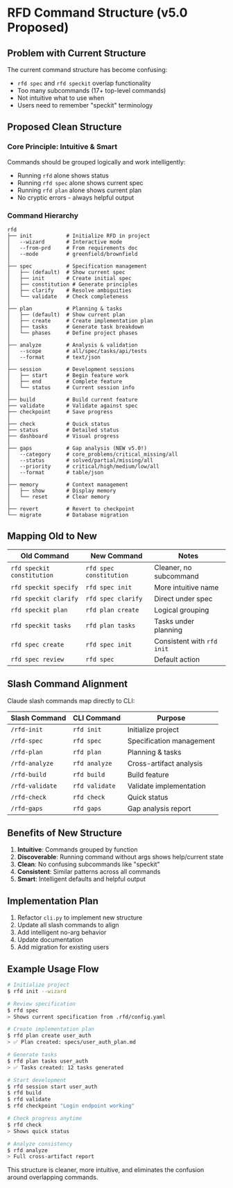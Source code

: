 # RFD Command Structure (v5.0 Proposed)

## Problem with Current Structure

The current command structure has become confusing:
- `rfd spec` and `rfd speckit` overlap functionality
- Too many subcommands (17+ top-level commands)
- Not intuitive what to use when
- Users need to remember "speckit" terminology

## Proposed Clean Structure

### Core Principle: Intuitive & Smart

Commands should be grouped logically and work intelligently:
- Running `rfd` alone shows status
- Running `rfd spec` alone shows current spec
- Running `rfd plan` alone shows current plan
- No cryptic errors - always helpful output

### Command Hierarchy

```
rfd
├── init           # Initialize RFD in project
│   --wizard       # Interactive mode
│   --from-prd     # From requirements doc
│   --mode         # greenfield/brownfield
│
├── spec           # Specification management
│   ├── (default)  # Show current spec
│   ├── init       # Create initial spec
│   ├── constitution # Generate principles
│   ├── clarify    # Resolve ambiguities
│   └── validate   # Check completeness
│
├── plan           # Planning & tasks
│   ├── (default)  # Show current plan
│   ├── create     # Create implementation plan
│   ├── tasks      # Generate task breakdown
│   └── phases     # Define project phases
│
├── analyze        # Analysis & validation
│   --scope        # all/spec/tasks/api/tests
│   --format       # text/json
│
├── session        # Development sessions
│   ├── start      # Begin feature work
│   ├── end        # Complete feature
│   └── status     # Current session info
│
├── build          # Build current feature
├── validate       # Validate against spec
├── checkpoint     # Save progress
│
├── check          # Quick status
├── status         # Detailed status
├── dashboard      # Visual progress
│
├── gaps           # Gap analysis (NEW v5.0!)
│   --category     # core_problems/critical_missing/all
│   --status       # solved/partial/missing/all
│   --priority     # critical/high/medium/low/all
│   --format       # table/json
│
├── memory         # Context management
│   ├── show       # Display memory
│   └── reset      # Clear memory
│
├── revert         # Revert to checkpoint
└── migrate        # Database migration
```

## Mapping Old to New

| Old Command | New Command | Notes |
|------------|-------------|-------|
| `rfd speckit constitution` | `rfd spec constitution` | Cleaner, no subcommand |
| `rfd speckit specify` | `rfd spec init` | More intuitive name |
| `rfd speckit clarify` | `rfd spec clarify` | Direct under spec |
| `rfd speckit plan` | `rfd plan create` | Logical grouping |
| `rfd speckit tasks` | `rfd plan tasks` | Tasks under planning |
| `rfd spec create` | `rfd spec init` | Consistent with `rfd init` |
| `rfd spec review` | `rfd spec` | Default action |

## Slash Command Alignment

Claude slash commands map directly to CLI:

| Slash Command | CLI Command | Purpose |
|--------------|-------------|---------|
| `/rfd-init` | `rfd init` | Initialize project |
| `/rfd-spec` | `rfd spec` | Specification management |
| `/rfd-plan` | `rfd plan` | Planning & tasks |
| `/rfd-analyze` | `rfd analyze` | Cross-artifact analysis |
| `/rfd-build` | `rfd build` | Build feature |
| `/rfd-validate` | `rfd validate` | Validate implementation |
| `/rfd-check` | `rfd check` | Quick status |
| `/rfd-gaps` | `rfd gaps` | Gap analysis report |

## Benefits of New Structure

1. **Intuitive**: Commands grouped by function
2. **Discoverable**: Running command without args shows help/current state
3. **Clean**: No confusing subcommands like "speckit"
4. **Consistent**: Similar patterns across all commands
5. **Smart**: Intelligent defaults and helpful output

## Implementation Plan

1. Refactor `cli.py` to implement new structure
2. Update all slash commands to align
3. Add intelligent no-arg behavior
4. Update documentation
5. Add migration for existing users

## Example Usage Flow

```bash
# Initialize project
$ rfd init --wizard

# Review specification
$ rfd spec
> Shows current specification from .rfd/config.yaml

# Create implementation plan
$ rfd plan create user_auth
> ✅ Plan created: specs/user_auth_plan.md

# Generate tasks
$ rfd plan tasks user_auth
> ✅ Tasks created: 12 tasks generated

# Start development
$ rfd session start user_auth
$ rfd build
$ rfd validate
$ rfd checkpoint "Login endpoint working"

# Check progress anytime
$ rfd check
> Shows quick status

# Analyze consistency
$ rfd analyze
> Full cross-artifact report
```

This structure is cleaner, more intuitive, and eliminates the confusion around overlapping commands.
